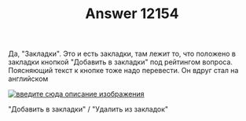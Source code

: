 ﻿---
title: "Answer 12154"
se.owner.user_id: 282277
se.owner.display_name: "Эникейщик"
se.owner.link: "https://ru.meta.stackoverflow.com/users/282277/%d0%ad%d0%bd%d0%b8%d0%ba%d0%b5%d0%b9%d1%89%d0%b8%d0%ba"
se.answer_id: 12154
se.question_id: 12153
se.post_type: answer
se.is_accepted: False
---
<p>Да, &quot;Закладки&quot;. Это и есть закладки, там лежит то, что положено в закладки кнопкой &quot;Добавить в закладки&quot; под рейтингом вопроса. Поясняющий текст к кнопке тоже надо перевести. Он вдруг стал на английском</p>
<p><a href="https://i.stack.imgur.com/6KDaR.png" rel="nofollow noreferrer"><img src="https://i.stack.imgur.com/6KDaR.png" alt="введите сюда описание изображения" /></a></p>
<p>&quot;Добавить в закладки&quot; / &quot;Удалить из закладок&quot;</p>
